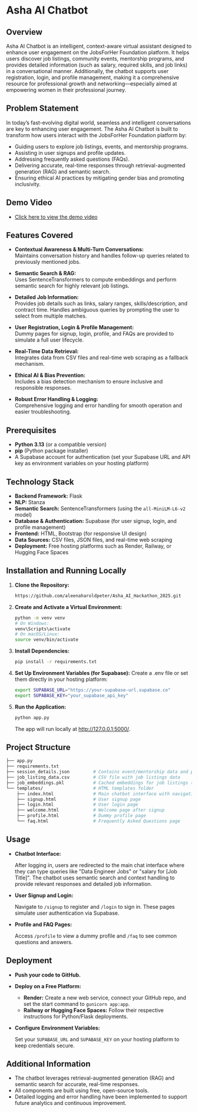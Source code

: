 # Asha AI Chatbot

## Overview

Asha AI Chatbot is an intelligent, context-aware virtual assistant designed to enhance user engagement on the JobsForHer Foundation platform. It helps users discover job listings, community events, mentorship programs, and provides detailed information (such as salary, required skills, and job links) in a conversational manner. Additionally, the chatbot supports user registration, login, and profile management, making it a comprehensive resource for professional growth and networking—especially aimed at empowering women in their professional journey.

## Problem Statement

In today’s fast-evolving digital world, seamless and intelligent conversations are key to enhancing user engagement. The Asha AI Chatbot is built to transform how users interact with the JobsForHer Foundation platform by:
- Guiding users to explore job listings, events, and mentorship programs.
- Assisting in user signups and profile updates.
- Addressing frequently asked questions (FAQs).
- Delivering accurate, real-time responses through retrieval-augmented generation (RAG) and semantic search.
- Ensuring ethical AI practices by mitigating gender bias and promoting inclusivity.

## Demo Video
- [Click here to view the demo video](https://www.youtube.com/watch?v=NXH02aUOXEw&feature=youtu.be)

## Features Covered

- **Contextual Awareness & Multi-Turn Conversations:**  
  Maintains conversation history and handles follow-up queries related to previously mentioned jobs.
  
- **Semantic Search & RAG:**  
  Uses SentenceTransformers to compute embeddings and perform semantic search for highly relevant job listings.

- **Detailed Job Information:**  
  Provides job details such as links, salary ranges, skills/description, and contract time. Handles ambiguous queries by prompting the user to select from multiple matches.

- **User Registration, Login & Profile Management:**  
  Dummy pages for signup, login, profile, and FAQs are provided to simulate a full user lifecycle.

- **Real-Time Data Retrieval:**  
  Integrates data from CSV files and real-time web scraping as a fallback mechanism.

- **Ethical AI & Bias Prevention:**  
  Includes a bias detection mechanism to ensure inclusive and responsible responses.

- **Robust Error Handling & Logging:**  
  Comprehensive logging and error handling for smooth operation and easier troubleshooting.

## Prerequisites

- **Python 3.13** (or a compatible version)
- **pip** (Python package installer)
- A Supabase account for authentication (set your Supabase URL and API key as environment variables on your hosting platform)

## Technology Stack

- **Backend Framework:** Flask  
- **NLP:** Stanza  
- **Semantic Search:** SentenceTransformers (using the `all-MiniLM-L6-v2` model)  
- **Database & Authentication:** Supabase (for user signup, login, and profile management)  
- **Frontend:** HTML, Bootstrap (for responsive UI design)  
- **Data Sources:** CSV files, JSON files, and real-time web scraping  
- **Deployment:** Free hosting platforms such as Render, Railway, or Hugging Face Spaces

## Installation and Running Locally

1. **Clone the Repository:**
   ```sh
   https://github.com/aleenaharoldpeter/Asha_AI_Hackathon_2025.git
   ```
2. **Create and Activate a Virtual Environment:**
    ```sh
    python -m venv venv
    # On Windows:
    venv\Scripts\activate
    # On macOS/Linux:
    source venv/bin/activate
    ```
3. **Install Dependencies:**
    ```sh
    pip install -r requirements.txt
    ```
4. **Set Up Environment Variables (for Supabase):** Create a .env file or set them directly in your hosting platform:
    ```sh
    export SUPABASE_URL="https://your-supabase-url.supabase.co"
    export SUPABASE_KEY="your_supabase_api_key"
    ```
5. **Run the Application:**
    ```sh
    python app.py
    ```
    The app will run locally at http://127.0.0.1:5000/.

## Project Structure
```bash
├── app.py
├── requirements.txt
├── session_details.json         # Contains event/mentorship data and past searches
├── job_listing_data.csv         # CSV file with job listings data
├── job_embeddings.pkl           # Cached embeddings for job listings (generated automatically)
└── templates/                   # HTML templates folder
    ├── index.html               # Main chatbot interface with navigation
    ├── signup.html              # User signup page
    ├── login.html               # User login page
    ├── welcome.html             # Welcome page after signup
    ├── profile.html             # Dummy profile page
    └── faq.html                 # Frequently Asked Questions page
```
## Usage    
- **Chatbot Interface:**

    After logging in, users are redirected to the main chat interface where they can type queries like "Data Engineer Jobs" or "salary for [Job Title]". The chatbot uses semantic search and context handling to provide relevant responses and detailed job information.
- **User Signup and Login:**

    Navigate to `/signup` to register and `/login` to sign in. These pages simulate user authentication via Supabase.
- **Profile and FAQ Pages:**

    Access `/profile` to view a dummy profile and `/faq` to see common questions and answers.
## Deployment
- **Push your code to GitHub.**
- **Deploy on a Free Platform:**

    - **Render:** Create a new web service, connect your GitHub repo, and set the start command to `gunicorn app:app`.    
    - **Railway or Hugging Face Spaces:** Follow their respective instructions for Python/Flask deployments.

- **Configure Environment Variables:**

    Set your `SUPABASE_URL` and `SUPABASE_KEY` on your hosting platform to keep credentials secure.
## Additional Information
- The chatbot leverages retrieval-augmented generation (RAG) and semantic search for accurate, real-time responses.
- All components are built using free, open-source tools.
- Detailed logging and error handling have been implemented to support future analytics and continuous improvement.
    
